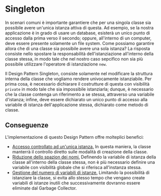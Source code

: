 # Singleton
In scenari comuni è importante garantiere che per una singola classe sia possibile avere un'unica istanza attiva di 
questa. Ad esempio, se la nostra applicazione è in grado di usare un database, esisterà un unico punto di accesso 
dalla prima verso il secondo; oppure, all'interno di un computer, deve essere presente solamente un file system. 
Come possiamo garantire allora che di una classe sia possibile avere una sola istanza? La risposta consiste nello 
spostare la responsabilità dell'istanziazione all'interno della classe stessa, in modo tale che nel nostro caso 
sepcifico non sia più possibile utilizzare l'operatore di istanziazione `new`.

Il Design Pattern Singleton, consiste solamente nel modificare la struttura interna della classe che vogliamo 
rendere univocamente istanziabile. Per prima cosa, è necessario dichiarare il costrutture di questa con visibilità 
`private` in modo tale che sia impossibile istanziarla; dunque, è necessario che la classe contenga un riferimento a 
se stessa, attraverso una variabile d'istanza; infine, deve essere dichiarato un unico punto di accesso alla 
variabile di istanza dell'applicazione stessa, dichiarato come metodo di classe.

## Conseguenze
L'implementazione di questo Design Pattern offre molteplici benefici:

* <u>Accesso controllato ad un'unica istanza.</u> In questa maniera, la classe manterrà il controllo diretto sulle 
  modalità di creazione della classe.
* <u>Riduzione dello spazion dei nomi.</u> Definendo la variabile di istanza della classe all'interno della classe 
  stessa, non è più necessario definire una variabile con visibilità globale che si riferisca all'instanza stessa.
* <u>Gestione del numero di variabili di istanze.</u> Limitando la possibilità di istanziare la classe, si evita 
  allo stesso tempo che vengano create variabili di istanze inutili che successivamente dovranno essere eliminate 
  dal Garbage Collector.